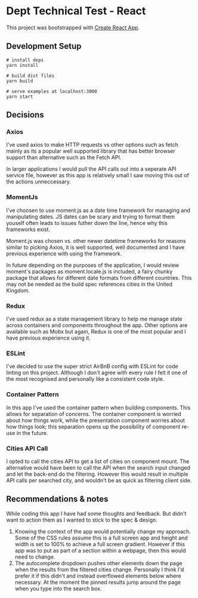 # Dept Technical Test - React

This project was bootstrapped with [Create React App](https://github.com/facebook/create-react-app).

## Development Setup
```
# install deps
yarn install

# build dist files
yarn build

# serve examples at localhost:3000
yarn start
```

## Decisions

### Axios

I've used axios to make HTTP requests vs other options such as fetch mainly as its a popular well supported library that has better browser support than alternative such as the Fetch API.

In larger applications I would pull the API calls out into a seperate API service file, however as this app is relatively small I saw moving this out of the actions unneccessary.

### MomentJs

I've choosen to use moment.js as a date time framework for managing and manipulating dates. JS dates can be scary and trying to format them youself often leads to issues futher down the line, hence why this frameworks exist.

Moment.js was chosen vs. other newer datetime frameworks for reasons similar to picking Axios, it is well supported, well documented and I have previous experience with using the framework.

In future depending on the purposes of the application, I would review moment's packages as moment.locale.js is included, a fairy chunky package that allows for different date formats from different countries. This may not be needed as the build spec references cities in the United Kingdom.

### Redux

I've used redux as a state management library to help me manage state across containers and components throughout the app. Other options are available such as Mobx but again, Redux is one of the most popular and I have previous experience using it.

### ESLint

I've decided to use the super strict AirBnB config with ESLint for code linting on this project. Although I don't agree with every rule I felt it one of the most recognised and personally like a consistent code style.

### Container Pattern

In this app I've used the container pattern when building components. This allows for separation of concerns. The container component is worried about how things work, while the presentation component worries about how things look; this separation opens up the possibility of component re-use in the future.

### Cities API Call

I opted to call the cities API to get a list of cities on component mount. The alternative would have been to call the API when the search input changed and let the back-end do the filtering. However this would result in multiple API calls per searched city, and wouldn't be as quick as filtering client side.

## Recommendations &amp; notes
While coding this app I have had some thoughts and feedback. But didn't want to action them as I wanted to stick to the spec & design.

1. Knowing the context of the app would potentially change my approach. Some of the CSS rules assume this is a full screen app and height and width is set to 100% to achieve a full screen gradient. However if this app was to put as part of a section within a webpage, then this would need to change.
2. The autocomplete dropdown pushes other elements down the page when the results from the filtered cities change. Personally I think I'd prefer it if this didn't and instead overflowed elements below where necessary. At the moment the pinned results jump around the page when you type into the search box.
